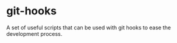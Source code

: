 git-hooks
=========

A set of useful scripts that can be used with git hooks to ease the development process.
